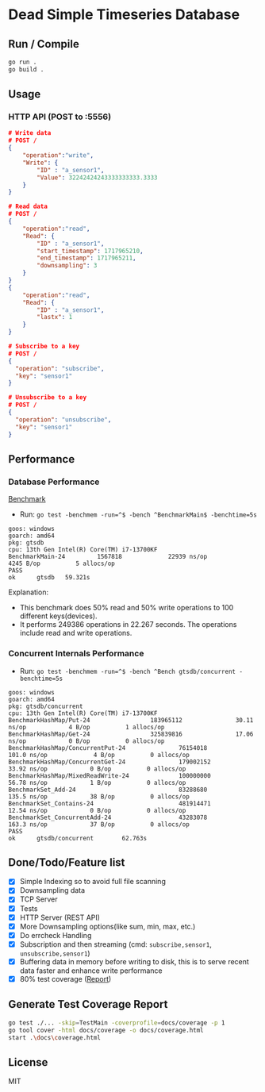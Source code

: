 # Dead Simple Timeseries Database

## Run / Compile

```bash
go run .
go build .
```

## Usage

### HTTP API (POST to :5556)

```json
# Write data
# POST /
{
    "operation":"write",
    "Write": {
        "ID" : "a_sensor1",
        "Value": 32242424243333333333.3333
    }
}

# Read data
# POST /
{
    "operation":"read",
    "Read": {
        "ID" : "a_sensor1",
        "start_timestamp": 1717965210,
        "end_timestamp": 1717965211,
        "downsampling": 3
    }
}
{
    "operation":"read",
    "Read": {
        "ID" : "a_sensor1",
        "lastx": 1
    }
}

# Subscribe to a key
# POST /
{
  "operation": "subscribe",
  "key": "sensor1"
}

# Unsubscribe to a key
# POST /
{
  "operation": "unsubscribe",
  "key": "sensor1"
}
```

## Performance

### Database Performance

[Benchmark](https://github.com/abbychau/gtsdb/blob/main/main_test.go#L65)

- Run: `go test -benchmem -run=^$ -bench ^BenchmarkMain$ -benchtime=5s`

```
goos: windows
goarch: amd64
pkg: gtsdb
cpu: 13th Gen Intel(R) Core(TM) i7-13700KF
BenchmarkMain-24         1567818             22939 ns/op            4245 B/op          5 allocs/op
PASS
ok      gtsdb   59.321s
```


Explanation:
- This benchmark does 50% read and 50% write operations to 100 different keys(devices).
- It performs 249386 operations in 22.267 seconds. The operations include read and write operations.


### Concurrent Internals Performance

- Run: `go test -benchmem -run=^$ -bench ^Bench gtsdb/concurrent -benchtime=5s`

```
goos: windows
goarch: amd64
pkg: gtsdb/concurrent
cpu: 13th Gen Intel(R) Core(TM) i7-13700KF
BenchmarkHashMap/Put-24                 183965112               30.11 ns/op            4 B/op          1 allocs/op
BenchmarkHashMap/Get-24                 325839816               17.06 ns/op            0 B/op          0 allocs/op
BenchmarkHashMap/ConcurrentPut-24               76154018               101.0 ns/op             4 B/op          0 allocs/op
BenchmarkHashMap/ConcurrentGet-24               179002152               33.92 ns/op            0 B/op          0 allocs/op
BenchmarkHashMap/MixedReadWrite-24              100000000               56.78 ns/op            1 B/op          0 allocs/op
BenchmarkSet_Add-24                             83288680               135.5 ns/op            38 B/op          0 allocs/op
BenchmarkSet_Contains-24                        481914471               12.54 ns/op            0 B/op          0 allocs/op
BenchmarkSet_ConcurrentAdd-24                   43283078               163.3 ns/op            37 B/op          0 allocs/op
PASS
ok      gtsdb/concurrent        62.763s
```



## Done/Todo/Feature list

- [x] Simple Indexing so to avoid full file scanning
- [x] Downsampling data
- [x] TCP Server
- [x] Tests
- [x] HTTP Server (REST API)
- [x] More Downsampling options(like sum, min, max, etc.)
- [x] Do errcheck Handling
- [x] Subscription and then streaming (cmd: `subscribe,sensor1`, `unsubscribe,sensor1`)
- [x] Buffering data in memory before writing to disk, this is to serve recent data faster and enhance write performance
- [x] 80% test coverage ([Report](./docs/coverage.html))

## Generate Test Coverage Report

```bash
go test ./... -skip=TestMain -coverprofile=docs/coverage -p 1
go tool cover -html docs/coverage -o docs/coverage.html
start .\docs\coverage.html
```

## License

MIT
